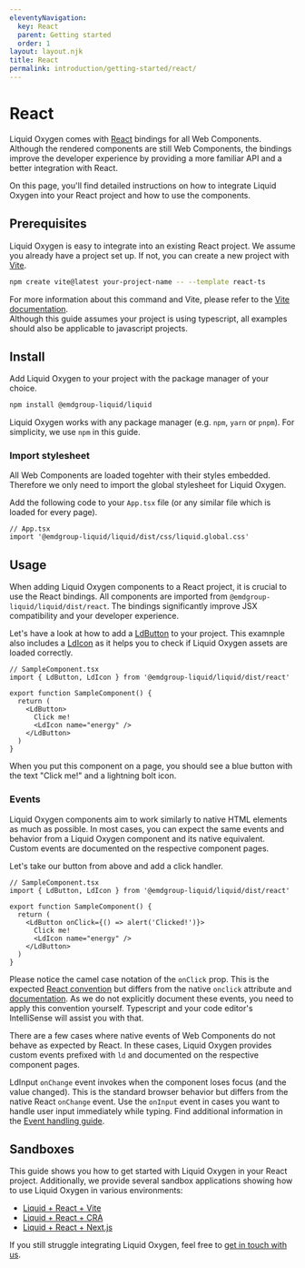 ```yaml
---
eleventyNavigation:
  key: React
  parent: Getting started
  order: 1
layout: layout.njk
title: React
permalink: introduction/getting-started/react/
---
```


# React

Liquid Oxygen comes with [React](https://reactjs.org/) bindings for all Web Components. Although the rendered components are still Web Components, the bindings improve the developer experience by providing a more familiar API and a better integration with React.

On this page, you'll find detailed instructions on how to integrate Liquid Oxygen into your React project and how to use the components.

## Prerequisites

Liquid Oxygen is easy to integrate into an existing React project. We assume you already have a project set up. If not, you can create a new project with [Vite](https://vitejs.dev/).

```sh
npm create vite@latest your-project-name -- --template react-ts
```

For more information about this command and Vite, please refer to the [Vite documentation](https://vitejs.dev/guide/#scaffolding-your-first-vite-project).<br />Although this guide assumes your project is using typescript, all examples should also be applicable to javascript projects.

## Install

Add Liquid Oxygen to your project with the package manager of your choice.

```sh
npm install @emdgroup-liquid/liquid
```

<ld-notice>
  Liquid Oxygen works with any package manager (e.g. <code>npm</code>, <code>yarn</code> or <code>pnpm</code>). For simplicity, we use <code>npm</code> in this guide.
</ld-notice>

<!-- ### Import and register Web Components

The Web Components need to be registered before they can be used. Liquid Oxygen provides the `defineCustomElements` function to register all Liquid Oxygen components. The script loads components lazily only when used in your application. This reduces your bundle size and only loads required code at runtime.

Add the following code to your `App.tsx` file (or any similar file which is loaded for every page).

```tsx
// App.tsx
import { defineCustomElements } from '@emdgroup-liquid/liquid/dist/loader'
defineCustomElements()
``` -->

### Import stylesheet

All Web Components are loaded togehter with their styles embedded. Therefore we only need to import the global stylesheet for Liquid Oxygen.

Add the following code to your `App.tsx` file (or any similar file which is loaded for every page).

```tsx
// App.tsx
import '@emdgroup-liquid/liquid/dist/css/liquid.global.css'
```

<!-- ### Component assets

Some components require static assets during runtime. Although the Liquid Oxygen package includes all assets, you have to add these assets to your output bundle. We recommend to include copying these assets in your build process, which ensures that the assets are always up to date.

<ld-notice>
  You should add the copied assets (e.g. <code>public/liquid/assets/*</code>) to your <code>.gitignore</code> file.
</ld-notice>

For the following example, we assume you are using [Vite](https://vitejs.dev/). By default, Vite uses the `public` folder for static assets. To include the Liquid Oxygen assets in your output bundle, you can copy them to this folder.

First, install the `rollup-plugin-copy` plugin. This plugin allows you to copy files and folders while building.

```sh
npm install rollup-plugin-copy -D
```

Now include the copy plugin in your Vite config. Add the following code to your `vite.config.ts` file. This will copy the Liquid Oxygen assets from the 'node_modules' folder to the 'public' folder, so Vite will bundle them.

```ts
// vite.config.ts
import { defineConfig } from 'vite'
import copy from 'rollup-plugin-copy'

export default defineConfig({
  plugins: [
    copy({
      targets: [
        {
          src: 'node_modules/@emdgroup-liquid/liquid/dist/liquid/assets/*',
          dest: 'public/liquid/assets',
        },
      ],
      hook: 'buildStart',
    }),
    // ...other plugins e.g. react()
  ],
  // ...other config options
})
```

You need to "tell" Liquid Oxygen where to find the assets. The components will look for the `__LD_ASSET_PATH__` variable in the `window` object. The path should point to the `liquid/` folder.

Add the following code to your `App.tsx` file (or any similar file which is loaded for every page).

```tsx
// App.tsx
// if-clause only required in server-side rendering context
if (typeof window !== 'undefined') {
  // @ts-ignore: Property '__LD_ASSET_PATH__' does not exist on type 'Window & typeof globalThis'.ts(2339)
  window.__LD_ASSET_PATH__ = '/liquid/'
}
```

Once the asset path is set and the assets are availe on runtime, all components can automatically load their assets.

If this example does not suit your environment, please refer to our sandbox apps for more details and alternative bundlers:

- [Liquid + React + Vite](https://stackblitz.com/github/emdgroup-liquid/liquid-sandbox-react-tailwind?file=vite.config.ts)<br />This sandbox is quite similar to the example above.
- [Liquid + React + CRA](https://codesandbox.io/p/github/emdgroup-liquid/liquid-sandbox-cra-tailwind/main?file=%2Fpackage.json)<br />The Sandbox uses Create React App which does not allow to adjust the Webpack config. In this case we added a postinstall script to copy the assets to the public folder.
- [Liquid + React + Next.js](https://stackblitz.com/github/emdgroup-liquid/liquid-sandbox-next-tailwind?file=next.config.js)<br />Next.js uses Webpack under the hood. The sandbox shows how to add a custom Webpack config `next.config.js` to copy the assets to the public folder. -->

## Usage

When adding Liquid Oxygen components to a React project, it is crucial to use the React bindings. All components are imported from `@emdgroup-liquid/liquid/dist/react`. The bindings significantly improve JSX compatibility and your developer experience.

Let's have a look at how to add a [LdButton](components/ld-button/) to your project. This examnple also includes a [LdIcon](components/ld-icon/) as it helps you to check if Liquid Oxygen assets are loaded correctly.

```tsx
// SampleComponent.tsx
import { LdButton, LdIcon } from '@emdgroup-liquid/liquid/dist/react'

export function SampleComponent() {
  return (
    <LdButton>
      Click me!
      <LdIcon name="energy" />
    </LdButton>
  )
}
```

When you put this component on a page, you should see a blue button with the text "Click me!" and a lightning bolt icon.

### Events

Liquid Oxygen components aim to work similarly to native HTML elements as much as possible. In most cases, you can expect the same events and behavior from a Liquid Oxygen component and its native equivalent. Custom events are documented on the respective component pages.

Let's take our button from above and add a click handler.

```tsx
// SampleComponent.tsx
import { LdButton, LdIcon } from '@emdgroup-liquid/liquid/dist/react'

export function SampleComponent() {
  return (
    <LdButton onClick={() => alert('Clicked!')}>
      Click me!
      <LdIcon name="energy" />
    </LdButton>
  )
}
```

Please notice the camel case notation of the `onClick` prop. This is the expected [React convention](https://reactjs.org/docs/handling-events.html) but differs from the native `onclick` attribute and [documentation](https://www.w3schools.com/tags/ref_eventattributes.asp). As we do not explicitly document these events, you need to apply this convention yourself. Typescript and your code editor's IntelliSense will assist you with that.

There are a few cases where native events of Web Components do not behave as expected by React. In these cases, Liquid Oxygen provides custom events prefixed with `ld` and documented on the respective component pages.

<ld-notice>
  LdInput <code>onChange</code> event invokes when the component loses focus (and the value changed). This is the standard browser behavior but differs from the native React <code>onChange</code> event. Use the <code>onInput</code> event in cases you want to handle user input immediately while typing. Find additional information in the <a href="guides/event-handling/">Event handling guide</a>.
</ld-notice>

## Sandboxes

This guide shows you how to get started with Liquid Oxygen in your React project. Additionally, we provide several sandbox applications showing how to use Liquid Oxygen in various environments:

- [Liquid + React + Vite](https://stackblitz.com/github/emdgroup-liquid/liquid-sandbox-react-tailwind)
- [Liquid + React + CRA](https://codesandbox.io/p/github/emdgroup-liquid/liquid-sandbox-cra-tailwind/main)
- [Liquid + React + Next.js](https://stackblitz.com/github/emdgroup-liquid/liquid-sandbox-next-tailwind)

If you still struggle integrating Liquid Oxygen, feel free to [get in touch with us](https://teams.microsoft.com/l/channel/19%3aeae3b35b0cbf42659e45c2b5592e0c0e%40thread.tacv2/General?groupId=88f23881-53e2-4a99-ad5c-8188c1087bbf&tenantId=db76fb59-a377-4120-bc54-59dead7d39c9).

<docs-page-nav prev-href="introduction/getting-started/" next-title="Vue" next-href="introduction/getting-started/vue/"></docs-page-nav>
